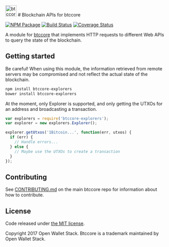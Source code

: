 <img src="http://btccore.io/css/images/module-explorer.png" alt="btccore explorers" height="35">
# Blockchain APIs for btccore

[![NPM Package](https://img.shields.io/npm/v/btccore-explorers.svg?style=flat-square)](https://www.npmjs.org/package/btccore-explorers)
[![Build Status](https://img.shields.io/travis/owstack/btccore-explorers.svg?branch=master&style=flat-square)](https://travis-ci.org/owstack/btccore-explorers)
[![Coverage Status](https://img.shields.io/coveralls/owstack/btccore-explorers.svg?style=flat-square)](https://coveralls.io/r/owstack/btccore-explorers)

A module for [btccore](https://github.com/owstack/btccore) that implements HTTP requests to different Web APIs to query the state of the blockchain.

## Getting started

Be careful! When using this module, the information retrieved from remote servers may be compromised and not reflect the actual state of the blockchain.

```sh
npm install btccore-explorers
bower install btccore-explorers
```

At the moment, only Explorer is supported, and only getting the UTXOs for an address and broadcasting a transaction.

```javascript
var explorers = require('btccore-explorers');
var explorer = new explorers.Explorer();

explorer.getUtxos('1Bitcoin...', function(err, utxos) {
  if (err) {
    // Handle errors...
  } else {
    // Maybe use the UTXOs to create a transaction
  }
});
```

## Contributing

See [CONTRIBUTING.md](https://github.com/owstack/btccore/blob/master/CONTRIBUTING.md) on the main btccore repo for information about how to contribute.

## License

Code released under [the MIT license](https://github.com/owstack/btccore/blob/master/LICENSE).

Copyright 2017 Open Wallet Stack. Btccore is a trademark maintained by Open Wallet Stack.

[btccore]: http://github.com/owstack/btccore-explorers
